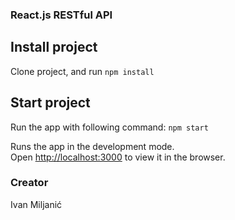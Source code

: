 ### React.js RESTful API



## Install project

Clone project, and run `npm install`

## Start project

Run the app with following command: `npm start` <br />

Runs the app in the development mode.<br />
Open [http://localhost:3000](http://localhost:3000) to view it in the browser.


### Creator

Ivan Miljanić
